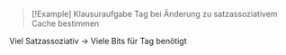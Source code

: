 
> [!Example] Klausuraufgabe
> Tag bei Änderung zu satzassoziativem Cache bestimmen

Viel Satzassoziativ -> Viele Bits für Tag benötigt



